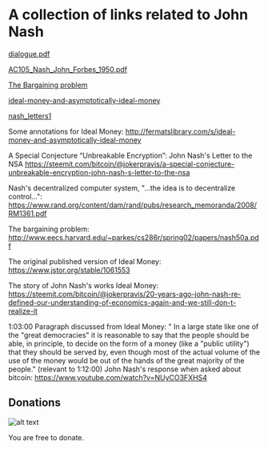 # A collection of links related to John Nash

[dialogue.pdf](http://sprott.physics.wisc.edu/Chaos-Complexity/dialogue.pdf)

[AC105_Nash_John_Forbes_1950.pdf](https://webspace.princeton.edu/users/mudd/Digitization/AC105/AC105_Nash_John_Forbes_1950.pdf)

[The Bargaining problem](http://www.eecs.harvard.edu/cs286r/courses/spring02/papers/nash50a.pdf)

[ideal-money-and-asymptotically-ideal-money](fermatslibrary.com/s/ideal-money-and-asymptotically-ideal-money)

[nash_letters1](https://www.nsa.gov/news-features/declassified-documents/nash-letters/assets/files/nash_letters1.pdf)

Some annotations for Ideal Money:
http://fermatslibrary.com/s/ideal-money-and-asymptotically-ideal-money

A Special Conjecture “Unbreakable Encryption”: John Nash's Letter to the NSA
https://steemit.com/bitcoin/@jokerpravis/a-special-conjecture-unbreakable-encryption-john-nash-s-letter-to-the-nsa

Nash's decentralized computer system, "...the idea is to decentralize control...":
https://www.rand.org/content/dam/rand/pubs/research_memoranda/2008/RM1361.pdf

The bargaining problem:
http://www.eecs.harvard.edu/~parkes/cs286r/spring02/papers/nash50a.pdf

The original published version of Ideal Money:
https://www.jstor.org/stable/1061553

The story of John Nash's works Ideal Money:
https://steemit.com/bitcoin/@jokerpravis/20-years-ago-john-nash-re-defined-our-understanding-of-economics-again-and-we-still-don-t-realize-it

1:03:00 Paragraph discussed from Ideal Money: " In a large state like one of
the "great democracies" it is reasonable to say that the people should be
able, in principle, to decide on the form of a money (like a "public utility")
that they should be served by, even though most of the actual volume of the
use of the money would be out of the hands of the great majority of the
people."
(relevant to 1:12:00) John Nash's response when asked about bitcoin:
https://www.youtube.com/watch?v=NUyCO3FXHS4


## Donations

![alt text](https://i.imgur.com/OimJ5Up.png "Logo Title Text 1")

You are free to donate.
